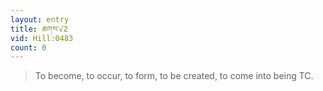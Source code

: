 ```yaml
---
layout: entry
title: ཆགས་√2
vid: Hill:0483
count: 0
---
```

> To become, to occur, to form, to be created, to come into being TC\.


